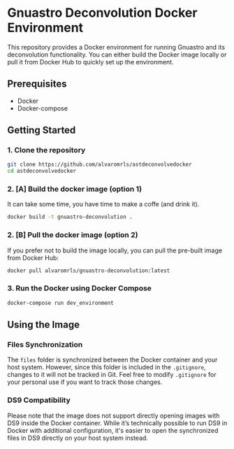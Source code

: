 # Gnuastro Deconvolution Docker Environment

This repository provides a Docker environment for running Gnuastro and its deconvolution functionality. You can either build the Docker image locally or pull it from Docker Hub to quickly set up the environment.

## Prerequisites

- Docker
- Docker-compose

## Getting Started

### 1. Clone the repository

```bash
git clone https://github.com/alvaromrls/astdeconvolvedocker
cd astdeconvolvedocker
```

### 2. [A] Build the docker image (option 1)

It can take some time, you have time to make a coffe (and drink it).

```bash
docker build -t gnuastro-deconvolution .
```

### 2. [B] Pull the docker image (option 2)

If you prefer not to build the image locally, you can pull the pre-built image from Docker Hub:

```bash
docker pull alvaromrls/gnuastro-deconvolution:latest
```

### 3. Run the Docker using Docker Compose

```bash
docker-compose run dev_environment
```

## Using the Image

### Files Synchronization

The `files` folder is synchronized between the Docker container and your host system. However, since this folder is included in the `.gitignore`, changes to it will not be tracked in Git. Feel free to modify `.gitignore` for your personal use if you want to track those changes.

### DS9 Compatibility

Please note that the image does not support directly opening images with DS9 inside the Docker container. While it’s technically possible to run DS9 in Docker with additional configuration, it's easier to open the synchronized files in DS9 directly on your host system instead.
